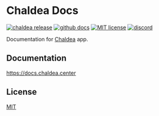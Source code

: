 # Chaldea Docs

[![chaldea release](https://img.shields.io/github/v/release/chaldea-center/chaldea?label=chaldea)](https://github.com/chaldea-center/chaldea/releases)
[![github docs](https://img.shields.io/github/workflow/status/chaldea-center/chaldea-docs/docs?label=docs)](https://github.com/chaldea-center/chaldea-docs/actions?query=workflow%3Adocs)
[![MIT license](https://img.shields.io/github/license/chaldea-center/chaldea-docs)](https://github.com/chaldea-center/chaldea-docs/blob/main/LICENSE)
[![discord](https://img.shields.io/discord/839788731108032532?label=discord)](https://discord.gg/5M6w5faqjP)

Documentation for [Chaldea](https://github.com/chaldea-center/chaldea) app.


## Documentation

https://docs.chaldea.center



## License

[MIT](https://github.com/chaldea-center/chaldea-docs/blob/main/LICENSE)
